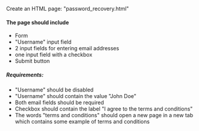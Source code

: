 <p>
Create an HTML page: "password_recovery.html"
</p>
<h4>The page should include</h4>
<ul>
<li>Form</li>
<li>"Username" input field</li>
<li>2 input fields for entering email addresses</li>
<li>one input field with a checkbox</li>
<li>Submit button</li>
</ul>
<h5>Requirements:</h5>
<ul>
<li>"Username" should be disabled</li>
<li>"Username" should contain the value "John Doe"</li>
<li>Both email fields should be required</li>
<li>Checkbox should contain the label "I agree to the terms and conditions"</li>
<li>The words "terms and conditions" should open a new page in a new tab which contains some example of terms and conditions</li>
</ul>